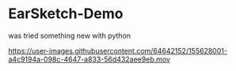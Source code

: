 # EarSketch-Demo
was tried something new with python


https://user-images.githubusercontent.com/64642152/155628001-a4c9194a-098c-4647-a833-56d432aee9eb.mov

